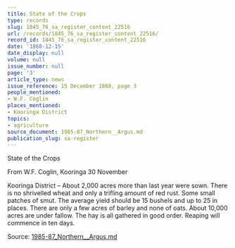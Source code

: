 ```yaml
---
title: State of the Crops
type: records
slug: 1845_76_sa_register_content_22516
url: /records/1845_76_sa_register_content_22516/
record_id: 1845_76_sa_register_content_22516
date: '1868-12-15'
date_display: null
volume: null
issue_number: null
page: '3'
article_type: news
issue_reference: 15 December 1868, page 3
people_mentioned:
- W.F. Coglin
places_mentioned:
- Kooringa District
topics:
- agriculture
source_document: 1985-87_Northern__Argus.md
publication_slug: sa-register
---
```


State of the Crops

From W.F. Coglin, Kooringa 30 November

Kooringa District – About 2,000 acres more than last year were sown.  There is no shrivelled wheat and only a trifling amount of red rust.  Some small patches of smut.  The average yield should be 15 bushels and up to 25 in places.  There are only a few acres of barley and none of oats.  About 10,000 acres are under fallow.  The hay is all gathered in good order.  Reaping will commence in ten days.

Source: [1985-87_Northern__Argus.md](/downloads/markdown/1985-87_Northern__Argus.md)
